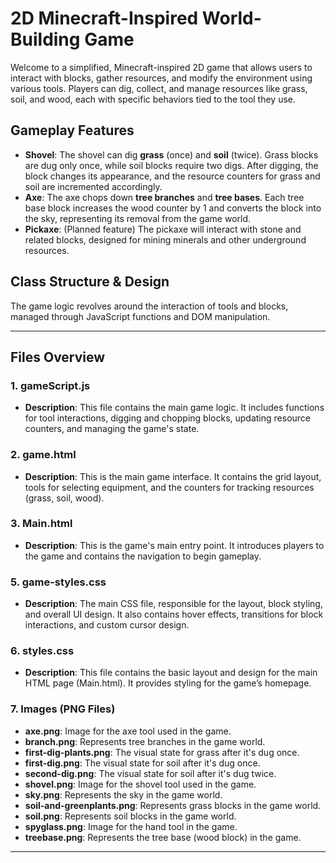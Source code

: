 # 2D Minecraft-Inspired World-Building Game

Welcome to a simplified, Minecraft-inspired 2D game that allows users to interact with blocks, gather resources, and modify the environment using various tools. Players can dig, collect, and manage resources like grass, soil, and wood, each with specific behaviors tied to the tool they use.

## Gameplay Features

- **Shovel**: The shovel can dig **grass** (once) and **soil** (twice). Grass blocks are dug only once, while soil blocks require two digs. After digging, the block changes its appearance, and the resource counters for grass and soil are incremented accordingly.
- **Axe**: The axe chops down **tree branches** and **tree bases**. Each tree base block increases the wood counter by 1 and converts the block into the sky, representing its removal from the game world.
- **Pickaxe**: (Planned feature) The pickaxe will interact with stone and related blocks, designed for mining minerals and other underground resources.

## Class Structure & Design

The game logic revolves around the interaction of tools and blocks, managed through JavaScript functions and DOM manipulation.

---

## Files Overview

### 1. **gameScript.js**
   - **Description**: This file contains the main game logic. It includes functions for tool interactions, digging and chopping blocks, updating resource counters, and managing the game's state.

### 2. **game.html**
   - **Description**: This is the main game interface. It contains the grid layout, tools for selecting equipment, and the counters for tracking resources (grass, soil, wood).
 

### 3. **Main.html**
   - **Description**: This is the game's main entry point. It introduces players to the game and contains the navigation to begin gameplay.
  
  
### 5. **game-styles.css**
   - **Description**: The main CSS file, responsible for the layout, block styling, and overall UI design. It also contains hover effects, transitions for block interactions, and custom cursor design.

  
### 6. **styles.css**
   - **Description**: This file contains the basic layout and design for the main HTML page (Main.html). It provides styling for the game’s homepage.
   
### 7. **Images (PNG Files)**
   - **axe.png**: Image for the axe tool used in the game.
   - **branch.png**: Represents tree branches in the game world.
   - **first-dig-plants.png**: The visual state for grass after it's dug once.
   - **first-dig.png**: The visual state for soil after it's dug once.
   - **second-dig.png**: The visual state for soil after it's dug twice.
   - **shovel.png**: Image for the shovel tool used in the game.
   - **sky.png**: Represents the sky in the game world.
   - **soil-and-greenplants.png**: Represents grass blocks in the game world.
   - **soil.png**: Represents soil blocks in the game world.
   - **spyglass.png**: Image for the hand tool in the game.
   - **treebase.png**: Represents the tree base (wood block) in the game.

---

